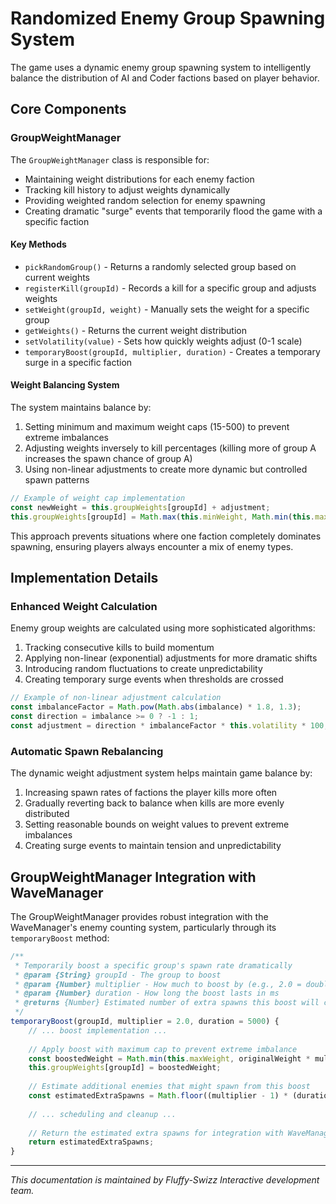 # Randomized Enemy Group Spawning System

The game uses a dynamic enemy group spawning system to intelligently balance the distribution of AI and Coder factions based on player behavior.

## Core Components

### GroupWeightManager

The `GroupWeightManager` class is responsible for:
- Maintaining weight distributions for each enemy faction
- Tracking kill history to adjust weights dynamically
- Providing weighted random selection for enemy spawning
- Creating dramatic "surge" events that temporarily flood the game with a specific faction

#### Key Methods

- `pickRandomGroup()` - Returns a randomly selected group based on current weights
- `registerKill(groupId)` - Records a kill for a specific group and adjusts weights
- `setWeight(groupId, weight)` - Manually sets the weight for a specific group
- `getWeights()` - Returns the current weight distribution
- `setVolatility(value)` - Sets how quickly weights adjust (0-1 scale)
- `temporaryBoost(groupId, multiplier, duration)` - Creates a temporary surge in a specific faction

#### Weight Balancing System

The system maintains balance by:
1. Setting minimum and maximum weight caps (15-500) to prevent extreme imbalances
2. Adjusting weights inversely to kill percentages (killing more of group A increases the spawn chance of group A)
3. Using non-linear adjustments to create more dynamic but controlled spawn patterns

```javascript
// Example of weight cap implementation
const newWeight = this.groupWeights[groupId] + adjustment;
this.groupWeights[groupId] = Math.max(this.minWeight, Math.min(this.maxWeight, newWeight));
```

This approach prevents situations where one faction completely dominates spawning, ensuring players always encounter a mix of enemy types.

## Implementation Details

### Enhanced Weight Calculation

Enemy group weights are calculated using more sophisticated algorithms:
1. Tracking consecutive kills to build momentum
2. Applying non-linear (exponential) adjustments for more dramatic shifts
3. Introducing random fluctuations to create unpredictability
4. Creating temporary surge events when thresholds are crossed

```javascript
// Example of non-linear adjustment calculation
const imbalanceFactor = Math.pow(Math.abs(imbalance) * 1.8, 1.3);
const direction = imbalance >= 0 ? -1 : 1;
const adjustment = direction * imbalanceFactor * this.volatility * 100;
```

### Automatic Spawn Rebalancing

The dynamic weight adjustment system helps maintain game balance by:

1. Increasing spawn rates of factions the player kills more often
2. Gradually reverting back to balance when kills are more evenly distributed
3. Setting reasonable bounds on weight values to prevent extreme imbalances
4. Creating surge events to maintain tension and unpredictability

## GroupWeightManager Integration with WaveManager

The GroupWeightManager provides robust integration with the WaveManager's enemy counting system, particularly through its `temporaryBoost` method:

```javascript
/**
 * Temporarily boost a specific group's spawn rate dramatically
 * @param {String} groupId - The group to boost
 * @param {Number} multiplier - How much to boost by (e.g., 2.0 = double)
 * @param {Number} duration - How long the boost lasts in ms
 * @returns {Number} Estimated number of extra spawns this boost will create
 */
temporaryBoost(groupId, multiplier = 2.0, duration = 5000) {
    // ... boost implementation ...
    
    // Apply boost with maximum cap to prevent extreme imbalance
    const boostedWeight = Math.min(this.maxWeight, originalWeight * multiplier);
    this.groupWeights[groupId] = boostedWeight;
    
    // Estimate additional enemies that might spawn from this boost
    const estimatedExtraSpawns = Math.floor((multiplier - 1) * (duration / 1000));
    
    // ... scheduling and cleanup ...
    
    // Return the estimated extra spawns for integration with WaveManager
    return estimatedExtraSpawns;
}
```

--- 

*This documentation is maintained by Fluffy-Swizz Interactive development team.*